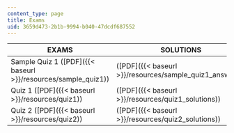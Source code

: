 ```yaml
---
content_type: page
title: Exams
uid: 3659d473-2b1b-9994-b040-47dcdf687552
---
```


| EXAMS | SOLUTIONS |
| --- | --- |
| Sample Quiz 1 ([PDF]({{< baseurl >}}/resources/sample_quiz1)) | ([PDF]({{< baseurl >}}/resources/sample_quiz1_answers)) |
| Quiz 1 ([PDF]({{< baseurl >}}/resources/quiz1)) | ([PDF]({{< baseurl >}}/resources/quiz1_solutions)) |
| Quiz 2 ([PDF]({{< baseurl >}}/resources/quiz2)) | ([PDF]({{< baseurl >}}/resources/quiz2_solutions))